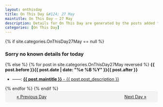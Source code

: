 ```yaml
---
layout: onthisday
title: On This Day &#124; 27 May
maintitle: On This Day — 27 May
description: Details for On This Day are generated by the posts added to the website so the content is subject to changes/updates over time.
categories: [On This Day]
---
```


{% if site.categories.OnThisDay27May == null %}
<h3>Sorry no known details for today</h3>
{% else %}
{% for post in site.categories.OnThisDay27May reversed %}
<strong>{{ post.before }}{{ post.date | date: "%e %B %Y" }}{{ post.after }}</strong>
<ul>
<li> ——: <a class="{{ post.class }}" href="{{ post.url }}"><strong>{{ post.maintitle }}</strong> - {{ post.post_description }}</a></li>
</ul>
{% endfor %}
{% endif %}

<div style="background-color: #f3f3f3; padding: 10px; border-radius: 5px; text-align: center; display: flex; justify-content: space-evenly;">
<a href="/onthisday/05/05-26">« Previous Day</a>
<span style="visibility:hidden;">[ Visit Leap Year February 29 ]</span>
<a href="/onthisday/05/05-28">Next Day »</a>
</div>
